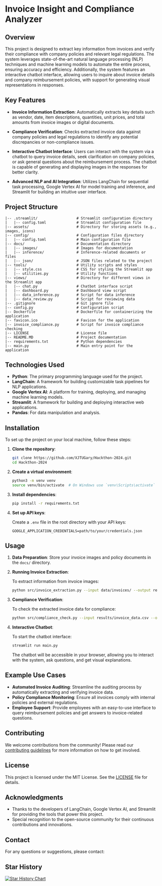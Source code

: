 
# Invoice Insight and Compliance Analyzer


## Overview

This project is designed to extract key information from invoices and verify their compliance with company policies and relevant legal regulations. The system leverages state-of-the-art natural language processing (NLP) techniques and machine learning models to automate the entire process, ensuring accuracy and efficiency. Additionally, the system features an interactive chatbot interface, allowing users to inquire about invoice details and company reimbursement policies, with support for generating visual representations in responses.


## Key Features

- **Invoice Information Extraction**: Automatically extracts key details such as vendor, date, item descriptions, quantities, unit prices, and total amounts from invoice images or digital documents.
  
- **Compliance Verification**: Checks extracted invoice data against company policies and legal regulations to identify any potential discrepancies or non-compliance issues.

- **Interactive Chatbot Interface**: Users can interact with the system via a chatbot to query invoice details, seek clarification on company policies, or ask general questions about the reimbursement process. The chatbot is capable of generating and displaying images in the responses for better clarity.

- **Advanced NLP and AI Integration**: Utilizes LangChain for sequential task processing, Google Vertex AI for model training and inference, and Streamlit for building an intuitive user interface.


## Project Structure

```plaintext
|-- .streamlit/                  # Streamlit configuration directory
|   |-- config.toml              # Streamlit configuration file
|-- assets/                      # Directory for storing assets (e.g., images, icons)
|-- config/                      # Configuration files directory
|   |-- config.toml              # Main configuration file
|-- docs/                        # Documentation directory
|   |-- images/                  # Images for documentation
|   |-- inference/               # Inference-related documents or files
|   |-- json/                    # JSON files related to the project
|-- tools/                       # Utility scripts and styles
|   |-- style.css                # CSS for styling the Streamlit app
|   |-- utilities.py             # Utility functions
|-- views/                       # Directory for different views in the Streamlit app
|   |-- chat.py                  # Chatbot interface script
|   |-- dashboard.py             # Dashboard view script
|   |-- data_inference.py        # Script for data inference
|   |-- data_review.py           # Script for reviewing data
|-- .gitignore                   # Git ignore file
|-- config.py                    # Configuration script
|-- Dockerfile                   # Dockerfile for containerizing the application
|-- favicon.ico                  # Favicon for the application
|-- invoice_compliance.py        # Script for invoice compliance checking
|-- LICENSE                      # License file
|-- README.MD                    # Project documentation
|-- requirements.txt             # Python dependencies
|-- main.py                      # Main entry point for the application               
```


## Technologies Used

- **Python**: The primary programming language used for the project.
- **LangChain**: A framework for building customizable task pipelines for NLP applications.
- **Google Vertex AI**: A platform for training, deploying, and managing machine learning models.
- **Streamlit**: A framework for building and deploying interactive web applications.
- **Pandas**: For data manipulation and analysis.


## Installation

To set up the project on your local machine, follow these steps:

1. **Clone the repository**:

   ```bash
   git clone https://github.com/XJTUGary/Hackthon-2024.git
   cd Hackthon-2024
   ```

2. **Create a virtual environment**:

   ```bash
   python3 -m venv venv
   source venv/bin/activate  # On Windows use `venv\Scripts\activate`
   ```

3. **Install dependencies**:

   ```bash
   pip install -r requirements.txt
   ```

4. **Set up API keys**:

   Create a `.env` file in the root directory with your API keys:

   ```plaintext
   GOOGLE_APPLICATION_CREDENTIALS=path/to/your/credentials.json
   ```

## Usage

1. **Data Preparation**: Store your invoice images and policy documents in the `docs/` directory.

2. **Running Invoice Extraction**:

   To extract information from invoice images:

   ```bash
   python src/invoice_extraction.py --input data/invoices/ --output results/invoice_data.csv
   ```

3. **Compliance Verification**:

   To check the extracted invoice data for compliance:

   ```bash
   python src/compliance_check.py --input results/invoice_data.csv --output results/compliance_report.csv
   ```

4. **Interactive Chatbot**:

   To start the chatbot interface:

   ```bash
   streamlit run main.py
   ```

   The chatbot will be accessible in your browser, allowing you to interact with the system, ask questions, and get visual explanations.

## Example Use Cases

- **Automated Invoice Auditing**: Streamline the auditing process by automatically extracting and verifying invoice data.
- **Policy Compliance Monitoring**: Ensure all invoices comply with internal policies and external regulations.
- **Employee Support**: Provide employees with an easy-to-use interface to query reimbursement policies and get answers to invoice-related questions.


## Contributing

We welcome contributions from the community! Please read our [contributing guidelines](CONTRIBUTING.md) for more information on how to get involved.

## License

This project is licensed under the MIT License. See the [LICENSE](https://www.apache.org/licenses/) file for details.

## Acknowledgments

- Thanks to the developers of LangChain, Google Vertex AI, and Streamlit for providing the tools that power this project.
- Special recognition to the open-source community for their continuous contributions and innovations.

## Contact

For any questions or suggestions, please contact:


## Star History

[![Star History Chart](https://api.star-history.com/svg?repos=XJTUGary/Hackthon-2024&type=Date)](https://star-history.com/#XJTUGary/Hackthon-2024&Date)


